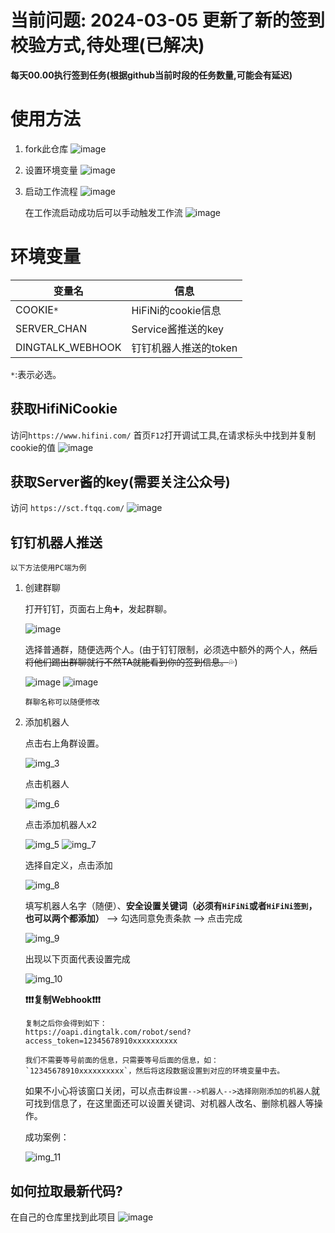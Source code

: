 # 当前问题: 2024-03-05 更新了新的签到校验方式,待处理(已解决)

**每天00.00执行签到任务(根据github当前时段的任务数量,可能会有延迟)**
# 使用方法

1. fork此仓库
   ![image](https://github.com/anduinnn/HifiNiAutoCheckIn/assets/68073009/c0a5a7b3-b921-4b13-bd68-adce964701ad)

2. 设置环境变量
   ![image](https://github.com/anduinnn/HifiNiAutoCheckIn/assets/68073009/7bc3df71-6a8c-466f-9854-33d21ae45f94)

3. 启动工作流程
   ![image](https://github.com/anduinnn/HifiNiAutoCheckIn/assets/68073009/b89c7140-be7f-43aa-afaa-8554b4cab752)

   在工作流启动成功后可以手动触发工作流
   ![image](https://github.com/anduinnn/HifiNiAutoCheckIn/assets/68073009/a1855da6-2dd4-47c3-be8c-86108527e841)


# 环境变量

| 变量名      | 信息               |
| ----------- | ------------------ |
| COOKIE`*`   | HiFiNi的cookie信息 |
| SERVER_CHAN | Service酱推送的key |
| DINGTALK_WEBHOOK | 钉钉机器人推送的token |

`*`:表示必选。



## 获取HifiNiCookie
访问`https://www.hifini.com/`
首页`F12`打开调试工具,在请求标头中找到并复制cookie的值
![image](https://github.com/anduinnn/HifiNiAutoCheckIn/assets/68073009/97528823-4d31-4c72-bcca-e95bb5d75792)

## 获取Server酱的key(需要关注公众号)
访问 `https://sct.ftqq.com/`
![image](https://github.com/anduinnn/HifiNiAutoCheckIn/assets/68073009/c70b4471-2933-4441-964c-5aa2873c3590)

## 钉钉机器人推送
`以下方法使用PC端为例`
1. 创建群聊
   
   打开钉钉，页面右上角➕，发起群聊。
   
   ![image](https://github.com/anduinnn/HiFiNi-Auto-CheckIn/assets/115618748/e1e0e9d0-fc6c-4ebf-bdca-2ee6ecae2388)
   
   选择普通群，随便选两个人。(由于钉钉限制，必须选中额外的两个人，~~然后将他们踢出群聊就行不然TA就能看到你的签到信息。~~💦)

   ![image](https://github.com/anduinnn/HiFiNi-Auto-CheckIn/assets/115618748/2a843acb-ef78-40ea-9248-3adfd025f509)
   ![image](https://github.com/anduinnn/HiFiNi-Auto-CheckIn/assets/115618748/df7adb79-34c8-4d6b-969b-9c2edfea8ce0)
   
   `群聊名称可以随便修改`
   
2. 添加机器人

   点击右上角群设置。
   
   ![img_3](https://github.com/anduinnn/HiFiNi-Auto-CheckIn/assets/115618748/89ed565a-c26c-4ae9-954e-e2559c861540)
   
   点击机器人
   
   ![img_6](https://github.com/anduinnn/HiFiNi-Auto-CheckIn/assets/115618748/66c0fbbe-da38-404d-80a3-9982f792c036)
   
   点击添加机器人x2
   
   ![img_5](https://github.com/anduinnn/HiFiNi-Auto-CheckIn/assets/115618748/eae8f91f-6bf8-4571-803c-06d05978f326)
   ![img_7](https://github.com/anduinnn/HiFiNi-Auto-CheckIn/assets/115618748/9d2aa7a9-3adc-4b7a-a2b2-6c8a940b41be)
   
   选择自定义，点击添加
   
   ![img_8](https://github.com/anduinnn/HiFiNi-Auto-CheckIn/assets/115618748/fbfca0bc-b981-415e-8362-7e37bf708db1)
   
   填写机器人名字（随便）、**安全设置关键词（必须有`HiFiNi`或者`HiFiNi签到`，也可以两个都添加）** --> 勾选同意免责条款 --> 点击完成

   ![img_9](https://github.com/anduinnn/HiFiNi-Auto-CheckIn/assets/115618748/c303beb5-beb0-4dbd-8c24-d8106b83e585)
   
   出现以下页面代表设置完成
   
   ![img_10](https://github.com/anduinnn/HiFiNi-Auto-CheckIn/assets/115618748/dcdda610-7045-4bc0-9e27-0f6f0f4c36bc)

   **❗❗❗复制Webhook❗❗❗**
   ```
   复制之后你会得到如下：
   https://oapi.dingtalk.com/robot/send?access_token=12345678910xxxxxxxxxx
   
   我们不需要等号前面的信息，只需要等号后面的信息，如：`12345678910xxxxxxxxxx`，然后将这段数据设置到对应的环境变量中去。
   ```
   
   如果不小心将该窗口关闭，可以点击`群设置-->机器人-->选择刚刚添加的机器人`就可找到信息了，在这里面还可以设置关键词、对机器人改名、删除机器人等操作。
   
   成功案例：

   ![img_11](https://github.com/anduinnn/HiFiNi-Auto-CheckIn/assets/115618748/5973ff0d-d8f9-4e1c-87b9-7e2c841793f5)
   
   
## 如何拉取最新代码?
在自己的仓库里找到此项目
![image](https://github.com/anduinnn/HiFiNi-Auto-CheckIn/assets/68073009/46ab90db-b7fb-4097-9abe-fde8c2c3543e)


